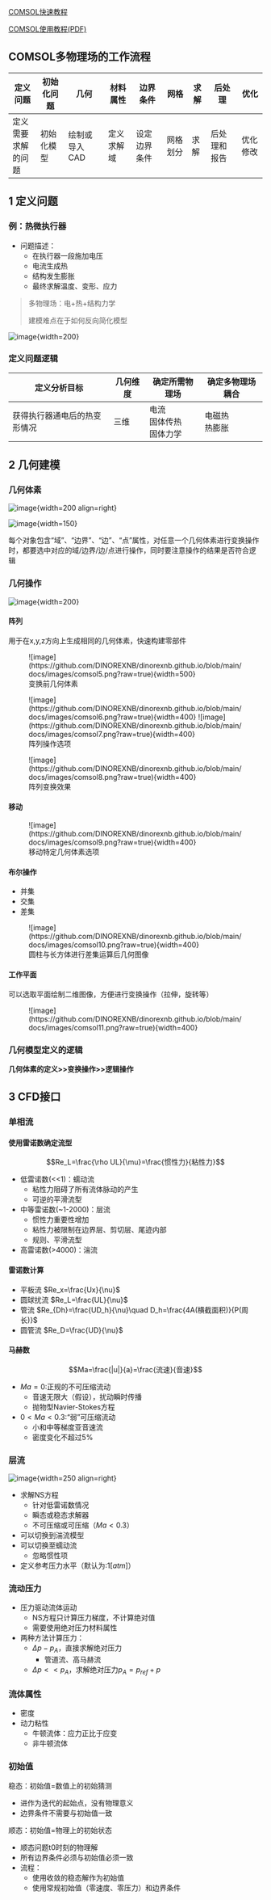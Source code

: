 [COMSOL快速教程](https://cn.comsol.com/video/basics-comsol-multiphysics-18-minutes)

[COMSOL使用教程(PDF)](https://cdn.comsol.com/translated-documentation/cn/5.3/COMSOLMultiphysics%E7%AE%80%E4%BB%8B.pdf)

## COMSOL多物理场的工作流程

|定义问题|初始化问题|几何|材料属性|边界条件|网格|求解|后处理|优化|
|-|-|-|-|-|-|-|-|-|
|定义需要<br>求解的问题|初始化模型|绘制或导入CAD|定义求解域|设定边界条件|网格划分|求解|后处理和报告|优化修改|

## 1 定义问题

### 例：热微执行器

- 问题描述：
    - 在执行器一段施加电压
    - 电流生成热
    - 结构发生膨胀
    - 最终求解温度、变形、应力

> 多物理场：电+热+结构力学
>
> 建模难点在于如何反向简化模型

![image](https://github.com/DINOREXNB/dinorexnb.github.io/blob/main/docs/images/comsol1.png?raw=true){width=200}

### 定义问题逻辑

|定义分析目标|几何维度|确定所需物理场|确定多物理场耦合|
|-|-|-|-|
|获得执行器通电后的热变形情况|三维|电流<br>固体传热<br>固体力学|电磁热<br>热膨胀|

## 2 几何建模

### 几何体素

![image](https://github.com/DINOREXNB/dinorexnb.github.io/blob/main/docs/images/comsol2.png?raw=true){width=200 align=right}

![image](https://github.com/DINOREXNB/dinorexnb.github.io/blob/main/docs/images/comsol3.png?raw=true){width=150}

每个对象包含“域”、“边界”、“边”、“点”属性，对任意一个几何体素进行变换操作时，都要选中对应的域/边界/边/点进行操作，同时要注意操作的结果是否符合逻辑

### 几何操作

![image](https://github.com/DINOREXNB/dinorexnb.github.io/blob/main/docs/images/comsol4.png?raw=true){width=200}

#### 阵列

用于在x,y,z方向上生成相同的几何体素，快速构建零部件

<figure markdown>
![image](https://github.com/DINOREXNB/dinorexnb.github.io/blob/main/docs/images/comsol5.png?raw=true){width=500}
<figcaption>变换前几何体素</figcaption>
</figure>

<figure markdown>
![image](https://github.com/DINOREXNB/dinorexnb.github.io/blob/main/docs/images/comsol6.png?raw=true){width=400}
![image](https://github.com/DINOREXNB/dinorexnb.github.io/blob/main/docs/images/comsol7.png?raw=true){width=400}
<figcaption>阵列操作选项</figcaption>
</figure>

<figure markdown>
![image](https://github.com/DINOREXNB/dinorexnb.github.io/blob/main/docs/images/comsol8.png?raw=true){width=400}
<figcaption>阵列变换效果</figcaption>
</figure>

#### 移动

<figure markdown>
![image](https://github.com/DINOREXNB/dinorexnb.github.io/blob/main/docs/images/comsol9.png?raw=true){width=400}
<figcaption>移动特定几何体素选项</figcaption>
</figure>

#### 布尔操作

- 并集
- 交集
- 差集

<figure markdown>
![image](https://github.com/DINOREXNB/dinorexnb.github.io/blob/main/docs/images/comsol10.png?raw=true){width=400}
<figcaption>圆柱与长方体进行差集运算后几何图像</figcaption>
</figure>

#### 工作平面

可以选取平面绘制二维图像，方便进行变换操作（拉伸，旋转等）

<figure markdown>
![image](https://github.com/DINOREXNB/dinorexnb.github.io/blob/main/docs/images/comsol11.png?raw=true){width=400}
</figure>

### 几何模型定义的逻辑

**几何体素的定义>>变换操作>>逻辑操作**

## 3 CFD接口

### 单相流

#### 使用雷诺数确定流型

$$Re_L=\frac{\rho UL}{\mu}=\frac{惯性力}{粘性力}$$

- 低雷诺数(<<1)：蠕动流
    - 粘性力阻碍了所有流体脉动的产生
    - 可逆的平滑流型
- 中等雷诺数(~1-2000)：层流
    - 惯性力重要性增加
    - 粘性力被限制在边界层、剪切层、尾迹内部
    - 规则、平滑流型
- 高雷诺数(>4000)：湍流

#### 雷诺数计算

- 平板流 $Re_x=\frac{Ux}{\nu}$
- 圆球扰流 $Re_L=\frac{UL}{\nu}$
- 管流 $Re_{Dh}=\frac{UD_h}{\nu}\quad D_h=\frac{4A(横截面积)}{P(周长)}$
- 圆管流 $Re_D=\frac{UD}{\nu}$

#### 马赫数

$$Ma=\frac{|u|}{a}=\frac{流速}{音速}$$

- $Ma=0$:正规的不可压缩流动
    - 音速无限大（假设），扰动瞬时传播
    - 抛物型Navier-Stokes方程
- $0<Ma<0.3$:“弱”可压缩流动
    - 小和中等梯度亚音速流
    - 密度变化不超过5%

### 层流

![image](https://github.com/DINOREXNB/dinorexnb.github.io/blob/main/docs/images/comsol12.png?raw=true){width=250 align=right}

- 求解NS方程
    - 针对低雷诺数情况
    - 瞬态或稳态求解器
    - 不可压缩或可压缩（$Ma<0.3$）
- 可以切换到湍流模型
- 可以切换至蠕动流
    - 忽略惯性项
- 定义参考压力水平（默认为:$1[atm]$）
  
### 流动压力

- 压力驱动流体运动
    - NS方程只计算压力梯度，不计算绝对值
    - 需要使用绝对压力材料属性
- 两种方法计算压力：
    - $\Delta p - p_A$，直接求解绝对压力
        - 管道流、高马赫流
    - $\Delta p << p_A$，求解绝对压力$p_A=p_{ref}+p$

### 流体属性

- 密度
- 动力粘性
    - 牛顿流体：应力正比于应变
    - 非牛顿流体

### 初始值

稳态：初始值=数值上的初始猜测
- 进作为迭代的起始点，没有物理意义
- 边界条件不需要与初始值一致

顺态：初始值=物理上的初始状态
- 顺态问题t0时刻的物理解
- 所有边界条件必须与初始值必须一致
- 流程：
    - 使用收敛的稳态解作为初始值
    - 使用常规初始值（零速度、零压力）和边界条件